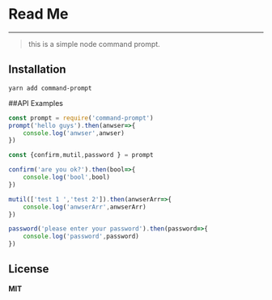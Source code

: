 # Read Me
------

> this is a simple node command prompt.


## Installation
```shell
yarn add command-prompt
```

##API Examples
```javascript
const prompt = require('command-prompt')
prompt('hello guys').then(anwser=>{
    console.log('anwser',anwser)
})

const {confirm,mutil,password } = prompt

confirm('are you ok?').then(bool=>{
    console.log('bool',bool)
})

mutil(['test 1 ','test 2']).then(anwserArr=>{
    console.log('anwserArr',anwserArr)
})

password('please enter your password').then(password=>{
    console.log('password',password)
})
```

## License
**MIT**